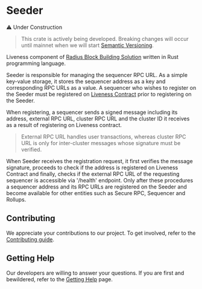 # Seeder

:warning: Under Construction
> This crate is actively being developed. Breaking changes will occur until mainnet when we will start [Semantic Versioning](https://semver.org/).

Liveness component of [Radius Block Building Solution]() written in Rust programming language.

Seeder is responsible for managing the sequencer RPC URL. As a simple key-value storage, it stores the sequencer address as a key and corresponding RPC URLs as a value. A sequencer who wishes to register on the Seeder must be registered on [Liveness Contract]() prior to registering on the Seeder.

When registering, a sequencer sends a signed message including its address, external RPC URL, cluster RPC URL and the cluster ID it receives as a result of registering on Liveness contract. 

> External RPC URL handles user transactions, whereas cluster RPC URL is only for inter-cluster messages whose signature must be verified.

When Seeder receives the registration request, it first verifies the message signature, proceeds to check if the address is registered on Liveness Contract and finally, checks if the external RPC URL of the requesting sequencer is accessible via '/health' endpoint. Only after these procedures a sequencer address and its RPC URLs are registered on the Seeder and become available for other entities such as Secure RPC, Sequencer and Rollups.
## Contributing
We appreciate your contributions to our project. To get involved, refer to the [Contributing guide](https://github.com/radiusxyz/radius-docs-bbs/blob/main/contributing_guide.md).

## Getting Help
Our developers are willing to answer your questions. If you are first and bewildered, refer to the [Getting Help](https://github.com/radiusxyz/radius-docs-bbs/blob/main/getting_help.md) page.
